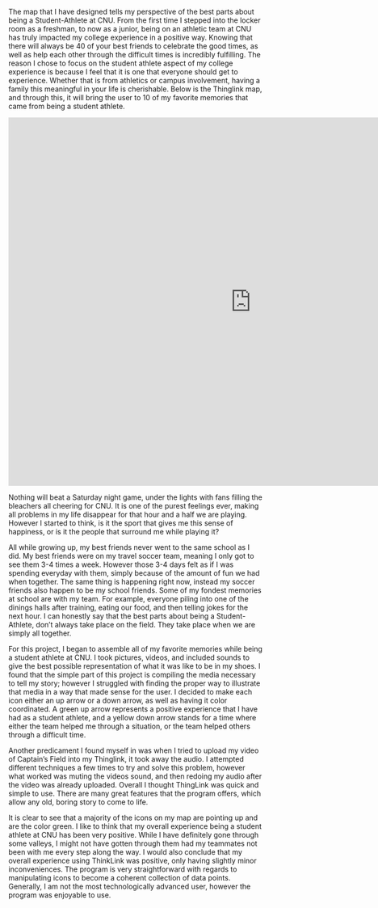   The map that I have designed tells my perspective of the best parts about being a Student-Athlete at CNU. From the first time I stepped into the locker room as a freshman, to now as a junior, being on an athletic team at CNU has truly impacted my college experience in a positive way. Knowing that there will always be 40 of your best friends to celebrate the good times, as well as help each other through the difficult times is incredibly fulfilling. The reason I chose to focus on the student athlete aspect of my college experience is because I feel that it is one that everyone should get to experience. Whether that is from athletics or campus involvement, having a family this meaningful in your life is cherishable. Below is the Thinglink map, and through this, it will bring the user to 10 of my favorite memories that came from being a student athlete.
  <iframe width="960" height="729.2193308550186" data-original-width="1614" data-original-height="1226" src="https://www.thinglink.com/card/1499043654310821891" type="text/html" frameborder="0" webkitallowfullscreen mozallowfullscreen allowfullscreen scrolling="no"></iframe><script async src="//cdn.thinglink.me/jse/responsive.js"></script>

  Nothing will beat a Saturday night game, under the lights with fans filling the bleachers all cheering for CNU. It is one of the purest feelings ever, making all problems in my life disappear for that hour and a half we are playing. However I started to think, is it the sport that gives me this sense of happiness, or is it the people that surround me while playing it? 

  All while growing up, my best friends never went to the same school as I did. My best friends were on my travel soccer team, meaning I only got to see them 3-4 times a week. However those 3-4 days felt as if I was spending everyday with them, simply because of the amount of fun we had when together.  The same thing is happening right now, instead my soccer friends also happen to be my school friends. Some of my fondest memories at school are with my team. For example, everyone piling into one of the dinings halls after training, eating our food, and then telling jokes for the next hour. I can honestly say that the best parts about being a Student-Athlete, don’t always take place on the field. They take place when we are simply all together.

  For this project, I began to assemble all of my favorite memories while being a student athlete at CNU. I took pictures, videos, and included sounds to give the best possible representation of what it was like to be in my shoes. I found that the simple part of this project is compiling the media necessary to tell my story; however I struggled with finding the proper way to illustrate that media in a way that made sense for the user. I decided to make each icon either an up arrow or a down arrow, as well as having it color coordinated. A green up arrow represents a positive experience that I have had as a student athlete, and a yellow down arrow stands for a time where either the team helped me through a situation, or the team helped others through a difficult time. 

  Another predicament I found myself in was when I tried to upload my video of Captain’s Field into my Thinglink, it took away the audio. I attempted different techniques a few times to try and solve this problem, however what worked was muting the videos sound, and then redoing my audio after the video was already uploaded. Overall I thought ThingLink was quick and simple to use. There are many great features that the program offers, which allow any old, boring story to come to life. 

  It is clear to see that a majority of the icons on my map are pointing up and are the color green. I like to think that my overall experience being a student athlete at CNU has been very positive. While I have definitely gone through some valleys, I might not have gotten through them had my teammates not been with me every step along the way. I would also conclude that my overall experience using ThinkLink was positive, only having slightly minor inconveniences. The program is very straightforward with regards to manipulating icons to become a coherent collection of data points. Generally, I am not the most technologically advanced user, however the program was enjoyable to use.
